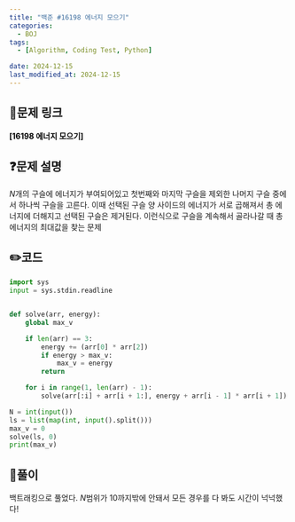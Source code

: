 ```yaml
---
title: "백준 #16198 에너지 모으기"
categories:
  - BOJ
tags:
  - [Algorithm, Coding Test, Python]

date: 2024-12-15
last_modified_at: 2024-12-15
---
```


## :link:문제 링크

<a href="https://www.acmicpc.net/problem/16198" style="text-decoration:none; color:black; font-weight:bold" target="_blank">[16198 에너지 모으기]</a>

## :question:문제 설명

$N$개의 구슬에 에너지가 부여되어있고 첫번째와 마지막 구슬을 제외한 나머지 구슬 중에서 하나씩 구슬을 고른다.
이때 선택된 구슬 양 사이드의 에너지가 서로 곱해져서 총 에너지에 더해지고 선택된 구슬은 제거된다.
이런식으로 구슬을 계속해서 골라나갈 때 총에너지의 최대값을 찾는 문제

## :pencil2:코드

```python
import sys
input = sys.stdin.readline


def solve(arr, energy):
    global max_v

    if len(arr) == 3:
        energy += (arr[0] * arr[2])
        if energy > max_v:
            max_v = energy
        return

    for i in range(1, len(arr) - 1):
        solve(arr[:i] + arr[i + 1:], energy + arr[i - 1] * arr[i + 1])

N = int(input())
ls = list(map(int, input().split()))
max_v = 0
solve(ls, 0)
print(max_v)
```

## :memo:풀이

백트래킹으로 풀었다. $N$범위가 10까지밖에 안돼서 모든 경우를 다 봐도 시간이 넉넉했다!
